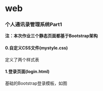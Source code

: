 # web
### 个人通讯录管理系统Part1
**注：本次作业三个静态页面都基于Bootstrap架构**
#### 0.自定义CSS文件(mystyle.css)
定义了两个样式表
#### 1.登录页面(login.html)
基础的Bootstrap登录模板，如图<br>

